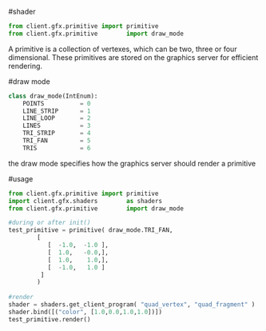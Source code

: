 #shader

```python
from client.gfx.primitive import primitive
from client.gfx.primitive        import draw_mode 
```

A primitive is a collection of vertexes, which can be two, three or four dimensional. These primitives are stored on the graphics server for efficient rendering. 


#draw mode

```python
class draw_mode(IntEnum):
    POINTS          = 0 
    LINE_STRIP      = 1 
    LINE_LOOP       = 2 
    LINES           = 3 
    TRI_STRIP       = 4 
    TRI_FAN         = 5
    TRIS            = 6
```

the draw mode specifies how the graphics server should render a primitive

#usage

```python
from client.gfx.primitive import primitive
import client.gfx.shaders        as shaders
from client.gfx.primitive        import draw_mode 

#during or after init()
test_primitive = primitive( draw_mode.TRI_FAN,
        [
           [  -1.0,  -1.0 ],
           [  1.0,   -0.0,],
           [  1.0,    1.0,],
           [  -1.0,   1.0 ]
         ] 
        )
    
#render
shader = shaders.get_client_program( "quad_vertex", "quad_fragment" )
shader.bind([("color", [1.0,0.0,1.0,1.0])])
test_primitive.render()

```



